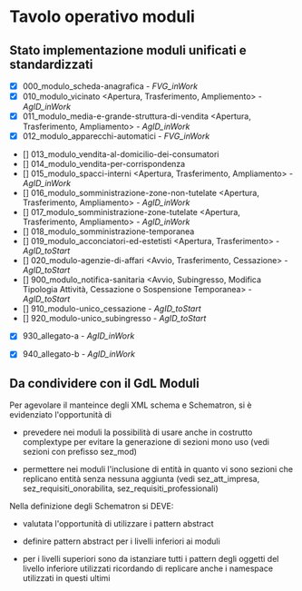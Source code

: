 # Tavolo operativo moduli

## Stato implementazione moduli unificati e standardizzati

- [x]   000_modulo_scheda-anagrafica                                                                                                - *FVG_inWork*
- [x]   010_modulo_vicinato <Apertura, Trasferimento, Ampliemento>                                                                  - *AgID_inWork*
- [x]   011_modulo_media-e-grande-struttura-di-vendita <Apertura, Trasferimento, Ampliamento>                                       - *AgID_inWork*
- [x]   012_modulo_apparecchi-automatici <Avvio>                                                                                    - *FVG_inWork*
- []    013_modulo_vendita-al-domicilio-dei-consumatori <Avvio>                                                                     
- []    014_modulo_vendita-per-corrispondenza <Avvio>
- []    015_modulo_spacci-interni <Apertura, Trasferimento, Ampliamento>                                                            - *AgID_inWork*
- []    016_modulo_somministrazione-zone-non-tutelate <Apertura, Trasferimento, Ampliamento>                                        - *AgID_inWork*
- []    017_modulo_somministrazione-zone-tutelate <Apertura, Trasferimento, Ampliamento>                                            - *AgID_inWork*
- []    018_modulo_somministrazione-temporanea <Avvio>
- []    019_modulo_acconciatori-ed-estetisti <Apertura, Trasferimento>                                                              - *AgID_toStart*
- []    020_modulo-agenzie-di-affari <Avvio, Trasferimento, Cessazione>                                                             - *AgID_toStart*
- []    900_modulo_notifica-sanitaria <Avvio, Subingresso, Modifica Tipologia Attività, Cessazione o Sospensione Temporanea>        - *AgID_toStart*
- []    910_modulo-unico_cessazione <Cessazione o Sospensione Temporanea>                                                           - *AgID_toStart*
- []    920_modulo-unico_subingresso <Subingresso>                                                                                  - *AgID_toStart*
- [x]   930_allegato-a                                                                                                              - *AgID_inWork*
- [x]   940_allegato-b                                                                                                              - *AgID_inWork*


## Da condividere con il GdL Moduli

Per agevolare il manteince degli XML schema e Schematron, si è evidenziato l'opportunità di

- prevedere nei moduli la possibilità di usare anche in costrutto complextype per evitare la generazione di sezioni mono uso (vedi sezioni con prefisso sez_mod) 

- permettere nei moduli l'inclusione di entità in quanto vi sono sezioni che replicano entità senza nessuna aggiunta (vedi sez_att_impresa, sez_requisiti_onorabilita, sez_requisiti_professionali)
    
Nella definizione degli Schematron si DEVE:

- valutata l'opportunità di utilizzare i pattern abstract

- definire pattern abstract per i livelli inferiori ai moduli

- per i livelli superiori sono da istanziare tutti i pattern degli oggetti del livello inferiore utilizzati ricordando di replicare anche i namespace utilizzati in questi ultimi 
